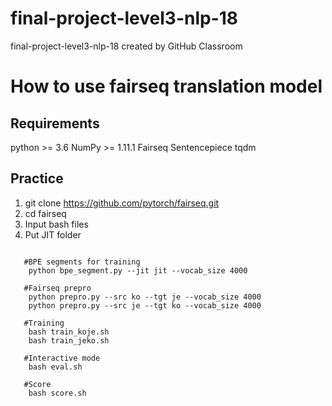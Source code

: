 # final-project-level3-nlp-18
final-project-level3-nlp-18 created by GitHub Classroom


# How to use fairseq translation model

## Requirements 
  python >= 3.6 
  NumPy >= 1.11.1 
  Fairseq 
  Sentencepiece 
  tqdm 
## Practice
  1. git clone https://github.com/pytorch/fairseq.git
  2. cd fairseq
  3. Input bash files 
  4. Put JIT folder 
   <pre><code>
   #BPE segments for training
    python bpe_segment.py --jit jit --vocab_size 4000
    
   #Fairseq prepro
    python prepro.py --src ko --tgt je --vocab_size 4000
    python prepro.py --src je --tgt ko --vocab_size 4000
    
   #Training
    bash train_koje.sh
    bash train_jeko.sh
    
   #Interactive mode
    bash eval.sh
    
   #Score 
    bash score.sh
  </pre></code>
